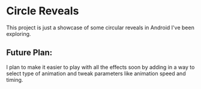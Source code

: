 # Circle Reveals

This project is just a showcase of some circular reveals in Android I've been exploring.

## Future Plan:

I plan to make it easier to play with all the effects soon by adding in a way to select type of animation and tweak parameters like animation speed and timing.

